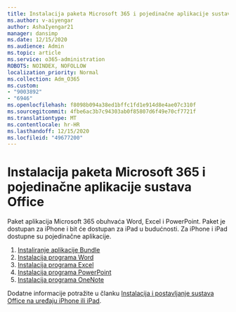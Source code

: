 ```yaml
---
title: Instalacija paketa Microsoft 365 i pojedinačne aplikacije sustava Office
ms.author: v-aiyengar
author: AshaIyengar21
manager: dansimp
ms.date: 12/15/2020
ms.audience: Admin
ms.topic: article
ms.service: o365-administration
ROBOTS: NOINDEX, NOFOLLOW
localization_priority: Normal
ms.collection: Adm_O365
ms.custom:
- "9003892"
- "6946"
ms.openlocfilehash: f8098b094a38ed1bffc1fd1e914d8e4ae07c310f
ms.sourcegitcommit: 4fbe6ac3b7c94303ab0f85807d6f49e70cf7721f
ms.translationtype: MT
ms.contentlocale: hr-HR
ms.lasthandoff: 12/15/2020
ms.locfileid: "49677200"
---
```

# <a name="install-the-microsoft-365-app-bundle-or-an-individual-office-app"></a>Instalacija paketa Microsoft 365 i pojedinačne aplikacije sustava Office

Paket aplikacija Microsoft 365 obuhvaća Word, Excel i PowerPoint. Paket je dostupan za iPhone i bit će dostupan za iPad u budućnosti. Za iPhone i iPad dostupne su pojedinačne aplikacije.

1. [Instaliranje aplikacije Bundle](https://go.microsoft.com/fwlink/?linkid=2136762)
1. [Instalacija programa Word](https://go.microsoft.com/fwlink/?linkid=2136974)
1. [Instalacija programa Excel](https://go.microsoft.com/fwlink/?linkid=2136975)
1. [Instalacija programa PowerPoint](https://go.microsoft.com/fwlink/?linkid=2136882)
1. [Instalacija programa OneNote](https://go.microsoft.com/fwlink/?linkid=2136883)

Dodatne informacije potražite u članku [Instalacija i postavljanje sustava Office na uređaju iPhone ili iPad](https://go.microsoft.com/fwlink/?linkid=2135560).
